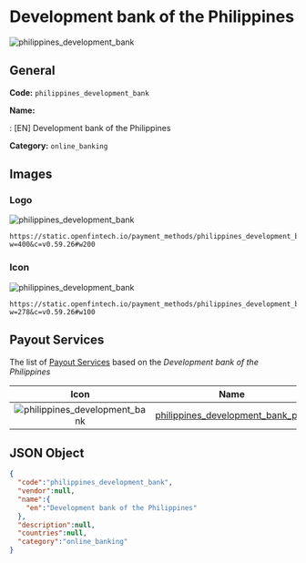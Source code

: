 
# Development bank of the Philippines 
![philippines_development_bank](https://static.openfintech.io/payment_methods/philippines_development_bank/logo.svg?w=400&c=v0.59.26#w200)  

## General 
**Code:** `philippines_development_bank` 
 
**Name:** 
 
:	[EN] Development bank of the Philippines 
 
**Category:** `online_banking` 
 

## Images 

### Logo 
![philippines_development_bank](https://static.openfintech.io/payment_methods/philippines_development_bank/logo.svg?w=400&c=v0.59.26#w200)  

```
https://static.openfintech.io/payment_methods/philippines_development_bank/logo.svg?w=400&c=v0.59.26#w200
```  

### Icon 
![philippines_development_bank](https://static.openfintech.io/payment_methods/philippines_development_bank/icon.svg?w=278&c=v0.59.26#w100)  

```
https://static.openfintech.io/payment_methods/philippines_development_bank/icon.svg?w=278&c=v0.59.26#w100
```  

## Payout Services 
 
The list of [Payout Services](/payout-services/) based on the _Development bank of the Philippines_ 

|Icon|Name|Code| 
|:---:|:---:|:---:| 
|![philippines_development_bank](https://static.openfintech.io/payout_methods/philippines_development_bank/icon.png?w=278&c=v0.59.26#w40) |[philippines_development_bank_php](/payout-services/philippines_development_bank_php/)|`philippines_development_bank_php`| 
 

## JSON Object 

```json
{
  "code":"philippines_development_bank",
  "vendor":null,
  "name":{
    "en":"Development bank of the Philippines"
  },
  "description":null,
  "countries":null,
  "category":"online_banking"
}
```  
